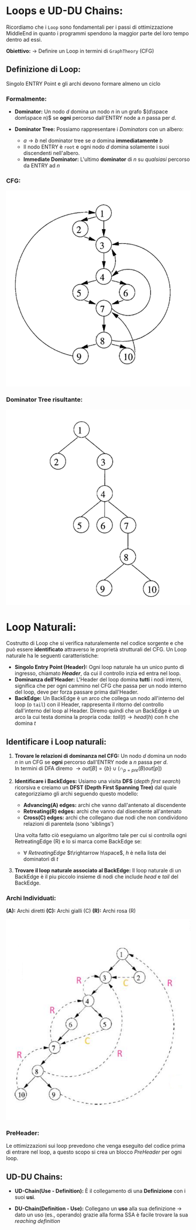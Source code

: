 # Loops e UD-DU Chains:

Ricordiamo che i `Loop` sono fondamentali per i passi di ottimizzazione MiddleEnd in quanto i programmi spendono la maggior parte del loro tempo dentro ad essi.

**Obiettivo:** $\rightarrow$ Definire un Loop in termini di `GraphTheory` (CFG)

## Definizione di Loop:

Singolo ENTRY Point e gli archi devono formare almeno un ciclo

### Formalmente:

- **Dominator:**
  Un nodo $d$ domina un nodo $n$ in un grafo $(d\space dom\space n)$ se **ogni** percorso dall'ENTRY node a $n$ passa per $d$.

- **Dominator Tree:**
  Possiamo rappresentare i _Dominators_ con un albero:
  - $a\rightarrow b$ nel dominator tree se $a$ domina **immediatamente** $b$
  - Il nodo ENTRY è `root` e ogni nodo $d$ domina solamente i suoi discendenti nell'albero.
  - **Immediate Dominator:** L'ultimo **dominator** di $n$ su _qualsiasi_ percorso da ENTRY ad $n$

### CFG:

![CFG before DomTree](../../images/CFG_before_dom-png.png)

### Dominator Tree risultante:

![Dom Tree](../../images/DomTree.png)

# Loop Naturali:

Costrutto di Loop che si verifica naturalemente nel codice sorgente e che può essere **identificato** attraverso le proprietà strutturali del CFG.
Un Loop naturale ha le seguenti caratteristiche:

- **Singolo Entry Point (Header):**
  Ogni loop naturale ha un unico punto di ingresso, chiamato **_Header_**, da cui il controllo inzia ed entra nel loop.
- **Dominanza dell'Header:**
  L'Header del loop domina **tutti** i nodi interni, significa che per ogni cammino nel CFG che passa per un nodo interno del loop, deve per forza passare prima dall'Header.
- **BackEdge:**
  Un BackEdge è un arco che collega un nodo all'interno del loop (o `tail`) con il Header, rappresenta il ritorno del controllo dall'interno del loop al Header.
  Diremo quindi che un BackEdge è un arco la cui testa domina la propria coda: $tail(t)\rightarrow head(h)$ con $h$ che domina $t$

## Identificare i Loop naturali:

1. **Trovare le relazioni di **dominanza** nel CFG:**
   Un nodo $d$ domina un nodo $n$ in un CFG se **ogni** percorso dall'ENTRY node a $n$ passa per $d$.  
   In termini di DFA diremo $\rightarrow out[B]=\{b\}\cup (\cap_{p=pre}(B)out[p])$

2. **Identificare i **BackEdges**:**
   Usiamo una visita **DFS** (_depth first search_) ricorsiva e creiamo un **DFST (Depth First Spanning Tree)** dal quale categorizziamo gli archi seguendo questo modello:

   - **Advancing(A) edges:** archi che vanno dall'antenato al discendente
   - **Retreating(R) edges:** archi che vanno dal disendente all'antenato
   - **Cross(C) edges:** archi che collegano due nodi che non condividono relazioni di parentela (sono 'siblings')

   Una volta fatto ciò eseguiamo un algoritmo tale per cui si controlla ogni RetreatingEdge (R) e lo si marca come BackEdge se:

   - $\forall$ _RetreatingEdge_ $t\rightarrow h\space$, $h$ è nella lista dei dominatori di $t$

3. **Trovare il loop naturale associato al BackEdge:**
   Il loop naturale di un BackEdge è il piu piccolo insieme di nodi che include _head_ e _tail_ del BackEdge.

### Archi Individuati:

**(A):** Archi diretti
**(C):** Archi gialli (C)
**(R):** Archi rosa (R)

![dom tree edges](../../images/DomTreeEdges.png)

### PreHeader:

Le ottimizzazioni sui loop prevedono che venga eseguito del codice prima di entrare nel loop, a questo scopo si crea un blocco _PreHeader_ per ogni loop.

## UD-DU Chains:

- **UD-Chain(Use - Definition):** È il collegamento di una **Definizione** con i suoi **usi**.

- **DU-Chain(Definition - Use):** Collegano un **uso** alla sua definizione $\rightarrow$ dato un uso (es., operando) grazie alla forma SSA è facile trovare la sua _reaching definition_
